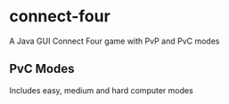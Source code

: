 # connect-four
A Java GUI Connect Four game with PvP and PvC modes

## PvC Modes
Includes easy, medium and hard computer modes
